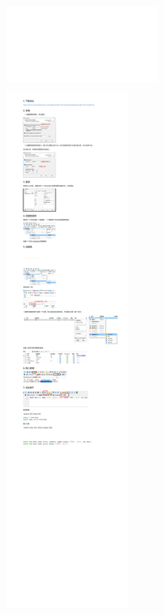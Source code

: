 ![1.+MariaDB的操作.pdf.pdf](./MariaDB的操作.assert/1746941463020-4204bc65-2134-4c9a-a071-bef650988c7c.pdf)

![1.+MariaDB的操作.pdf_00.png](./MariaDB的操作.assert/1746941442776-14021c5f-8c94-4bbb-92ac-797d9beb28bb.png)

